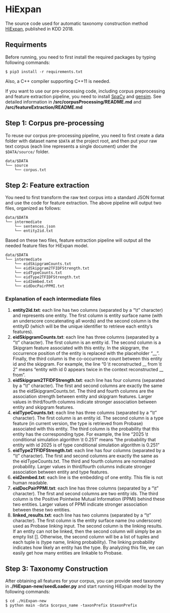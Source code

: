 # HiExpan
The source code used for automatic taxonomy construction method [HiExpan](http://hanj.cs.illinois.edu/pdf/kdd18_jshen.pdf), published in KDD 2018. 

## Requirments

Before running, you need to first install the required packages by typing following commands:

```
$ pip3 install -r requirements.txt
```

Also, a C++ compiler supporting C++11 is needed. 

If you want to use our pre-processing code, including corpus preprocessing and feature extraction pipeline, you need to install [SpaCy](https://spacy.io/usage/) and [gensim](https://radimrehurek.com/gensim/install.html). See detailed information in **/src/corpusProcessing/README.md** and **/src/featureExtraction/README.md**

## Step 1: Corpus pre-processing

To reuse our corpus pre-processing pipeline, you need to first create a data folder with dataset name `$DATA` at the project root, and then put your raw text corpus (each line represents a single document) under the `$DATA/source/` folder. 

```
data/$DATA
└── source
    └── corpus.txt
```

## Step 2: Feature extraction

You need to first transform the raw text corpus into a standard JSON format and use the code for feature extraction. The above pipeline will output two files, organized as follows:

```
data/$DATA
└── intermediate
	└── sentences.json
	└── entity2id.txt	
```

Based on these two files, feature extraction pipeline will output all the needed feature files for HiExpan model.

```
data/$DATA
└── intermediate
	└── eidSkipgramCounts.txt
	└── eidSkipgram2TFIDFStrength.txt
	└── eidTypeCounts.txt
	└── eidType2TFIDFStrength.txt
	└── eid2embed.txt
	└── eidDocPairPPMI.txt
```

### Explanation of each intermediate files


1. **entity2id.txt**: each line has two columns (separated by a “\t” character) and represents one entity. The first column is entity surface name (with an underscore concatenating all words) and the second column is the entityID (which will be the unique identifier to retrieve each entity’s features).
2. **eidSkipgramCounts.txt**: each line has three columns (separated by a “\t” character). The first column is an entity id. The second column is a Skipgram feature associated with this entity. In the skipgram, the occurrence position of the entity is replaced with the placeholder “__”. Finally, the third column is the co-occurrence count between this entity id and the skipgram. For example, the line “0 \t reconstructed __ from \t 2” means “entity with id 0 appears twice in the context reconstructed __ from”. 
3. **eidSkipgram2TFIDFStrength.txt**: each line has four columns (separated by a “\t” character). The first and second columns are exactly the same as the eidSkipgramCounts.txt. The third and fourth columns are the association strength between entity and skipgram features. Larger values in third/fourth columns indicate stronger association between entity and skipgram features.
4. **eidTypeCounts.txt**: each line has three columns (separated by a “\t” character). The first column is an entity id. The second column is a type feature (in current version, the type is retrieved from Probase) associated with this entity. The third column is the probability that this entity has the corresponding type. For example, the line “2025 \t conditional simulation algorithm \t 0.251” means “the probability that entity with id 2025 is of type conditional simulation algorithm is 0.251”
5. **eidType2TFIDFStrength.txt**: each line has four columns (separated by a “\t” character). The first and second columns are exactly the same as the eidTypeCounts.txt. The third and fourth columns are normalized probability. Larger values in third/fourth columns indicate stronger association between entity and type features.
6. **eid2embed.txt**: each line is the embedding of one entity. This file is not human readable.
7. **eidDocPairPPMI.txt**: each line has three columns (separated by a “\t” character). The first and second columns are two entity ids. The third column is the Positive Pointwise Mutual Information (PPMI) behind these two entities. Larger values of PPMI indicate stronger association between these two entities.
8. **linked_results.txt**: each line has two columns (separated by a “\t” character). The first column is the entity surface name (no underscore) used as Probase linking input. The second column is the linking results. If an entity can not be linked, then the second column will simply be an empty list []. Otherwise, the second column will be a list of tuples and each tuple is (type name, linking probability). The linking probability indicates how likely an entity has the type. By analyzing this file, we can easily get how many entities are linkable to Probase. 


## Step 3: Taxonomy Construction

After obtaining all features for your corpus, you can provide seed taxonomy in **./HiExpan-new/seedLoader.py** and start running HiExpan model by the following commands:

```
$ cd ./HiExpan-new
$ python main -data $corpus_name -taxonPrefix $taxonPrefix
```
